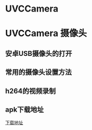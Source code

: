 # UVCCamera
# UVCCamera 摄像头

## 安卓USB摄像头的打开

## 常用的摄像头设置方法

## h264的视频录制


## apk下载地址

[下载地址](https://pan.baidu.com/s/178148ozL5JXM8tMXCJZ4LA)
